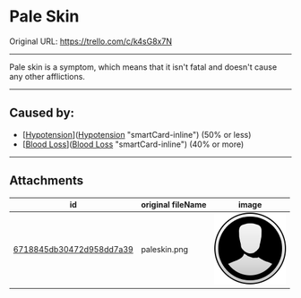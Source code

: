 # Pale Skin

Original URL: https://trello.com/c/k4sG8x7N

---

Pale skin is a symptom, which means that it isn't fatal and doesn't cause any other afflictions.

---

## Caused by:

- [[Hypotension](../Blood/Hypotension.md)]([Hypotension](../Blood/Hypotension.md) "smartCard-inline") (50% or less)
- [[Blood Loss](../Blood/Blood%20Loss.md)]([Blood Loss](../Blood/Blood%20Loss.md) "smartCard-inline") (40% or more)

---

## Attachments

id | original fileName | image
---|---|---
[6718845db30472d958dd7a39](./Pale%20Skin%20-%20Attachments/6718845db30472d958dd7a39.png) | paleskin.png | ![paleskin.png\|200](./Pale%20Skin%20-%20Attachments/6718845db30472d958dd7a39.png)